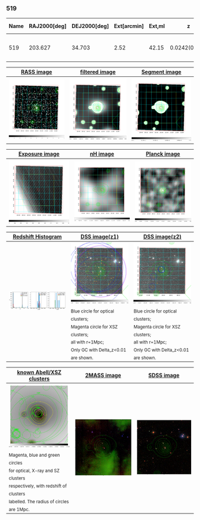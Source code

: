 <div STYLE="page-break-after: always;"></div>

### 519

|Name|RAJ2000[deg]|DEJ2000[deg] |Ext[arcmin]| Ext,ml | z | z_src| C|GC(XSZ,Delta_z<0.01)| GC(OPT,Delta_z<0.01)|GC| R_sig[arcmin] | R500[arcmin] | R500[Mpc]| CRsig[c/s] | CR500[c/s] |L500[1E44 erg/s]|F500[1E-12 erg/s/cm^2]| M500[1E14 Msun]|Tx[keV]|Cnt_sig|Beta|Rc[arcmin]|Comment|Alias|
|---|---|---|---|---|---|------|---|--------|---------|----------|---|---|---|---|---|---|---|---|---|---|---|---|---|---|
|519| 203.627| 34.703| 2.52| 42.15| 0.0242(0.005)| z1, z_xsz| B| MCXC| N| C, F20, MCXC, N, W| 16.800| 16.286| 0.477| 0.175(0.040)| 0.174(0.039)| 0.034(0.006)| 2.576(0.474)| 0.32(0.03)| 1.06(0.06)| 110.1| 0.762(-0.104+0.130)| 4.393(-0.993+1.068)| -| k299|

|[RASS image](../image/519/519_img.pdf)|[filtered image](../image/519/519_fil.pdf)|[Segment image](../image/519/519_seg.pdf)|
|-------------------|--------------------|-------------------|
| <img src="../image/519/519_img.png" width="300">  | <img src="../image/519/519_fil.png" width="300">   | <img src="../image/519/519_seg.png" width="300">  |

|[Exposure image](../image/519/519_mex.pdf)| [nH image](../image/519/519_nh.pdf)| [Planck image](../image/519/519_p.pdf)|
|-------------------|--------------------|-------------------|
|<img src="../image/519/519_mex.png" width="300">   | <img src="../image/519/519_nh.png" width="300">    | <img src="../image/519/519_p.png" width="300"> |

|[Redshift Histogram](../image/519/519_zg.pdf) | [DSS image(z1)](../image/519/519_dss_z1.pdf)      |  [DSS image(z2)](../image/519/519_dss_z2.pdf)    |
|-------------------|--------------------|-------------------|
|<img src="../image/519/519_zg.png" width="300"> |<img src="../image/519/519_dss_z1.png" width="300"> <sub><br>Blue circle for optical clusters; <br>Magenta circle for XSZ clusters; <br>all with r=1Mpc; <br>Only GC with Delta_z<0.01 are shown. </sub>| <img src="../image/519/519_dss_z2.png" width="300"><sub><br>Blue circle for optical clusters; <br>Magenta circle for XSZ clusters; <br>all with r=1Mpc; <br>Only GC with Delta_z<0.01 are shown. </sub> |

|[known Abell/XSZ clusters](../image/519/519_gc.pdf) | [2MASS image](../image/519/519_2mass.pdf)      |[SDSS image](../image/519/519_sdss.pdf)   |
|-------------------|-------------------|-------------------|
|<img src=../image/519/519_gc.png width="300"> <br><sub>Magenta, blue and green circles <br>for optical, X-ray and SZ clusters <br>respectively, with redshift of clusters <br>labelled. The radius of circles <br>are 1Mpc.</sub>|<img src="../image/519/519_2mass.png" width="300">  | <img src="../image/519/519_sdss.png" width="300">  |





